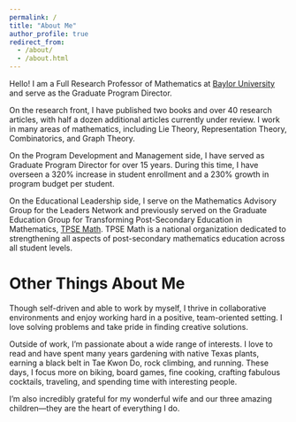 ```yaml
---
permalink: /
title: "About Me"
author_profile: true
redirect_from: 
  - /about/
  - /about.html
---
```


Hello! I am a Full Research Professor of Mathematics at [Baylor University](https://www.baylor.edu/) and serve as the Graduate Program Director.

On the research front, I have published two books and over 40 research articles, with half a dozen additional articles currently under review. 
I work in many areas of mathematics, including Lie Theory, Representation Theory, Combinatorics, and Graph Theory.

On the Program Development and Management side, I have served as Graduate Program Director for over 15 years. During this time, I have overseen a 320% increase in student enrollment and a 230% growth in program budget per student.

On the Educational Leadership side, I serve on the Mathematics Advisory Group for the Leaders Network and previously served on the Graduate Education Group for Transforming Post-Secondary Education in Mathematics, [TPSE Math](https://www.tpsemath.org/). TPSE Math is a national organization dedicated to strengthening all aspects of post-secondary mathematics education across all student levels.


Other Things About Me
======
Though self-driven and able to work by myself, I thrive in collaborative environments and enjoy working hard in a positive, team-oriented setting. I love solving problems and take pride in finding creative solutions.

Outside of work, I’m passionate about a wide range of interests. I love to read and have spent many years gardening with native Texas plants, earning a black belt in Tae Kwon Do, rock climbing, and running. These days, I focus more on biking, board games, fine cooking, crafting fabulous cocktails, traveling, and spending time with interesting people.

I’m also incredibly grateful for my wonderful wife and our three amazing children—they are the heart of everything I do.

